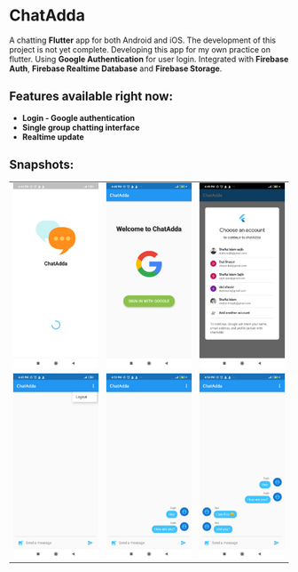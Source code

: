 # ChatAdda
A chatting **Flutter** app for both Android and iOS. The development of this project is not yet complete. Developing this app for my own practice on flutter. Using **Google Authentication** for user login. Integrated with **Firebase Auth**, **Firebase Realtime Database** and **Firebase Storage**.

## Features available right now:
* **Login - Google authentication**
* **Single group chatting interface**
* **Realtime update**

## Snapshots:
|  |  |  |
|---|---|---|
| ![](/Snapshots/1.jpg) | ![](/Snapshots/2.jpg) | ![](/Snapshots/3.jpg) |
| ![](/Snapshots/4.jpg) | ![](/Snapshots/5.jpg) | ![](/Snapshots/6.jpg) |
